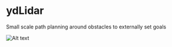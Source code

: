 # ydLidar
Small scale path planning around obstacles to externally set goals

![Alt text](./*.jpg?raw=true "Title")
